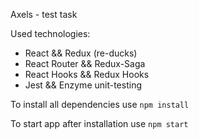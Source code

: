 Axels - test task

Used technologies:
<ul>
  <li>React && Redux (re-ducks)</li>
  <li>React Router && Redux-Saga</li>
  <li>React Hooks && Redux Hooks</li>
  <li>Jest && Enzyme unit-testing</li>
</ul>

To install all dependencies use `npm install`

To start app after installation use `npm start`
